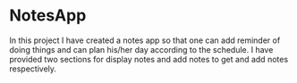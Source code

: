# NotesApp
In this project I have created a notes app so that one can add reminder of doing things and can plan his/her day according to the schedule. I have provided two sections for display notes and add notes to get and add notes respectively.
